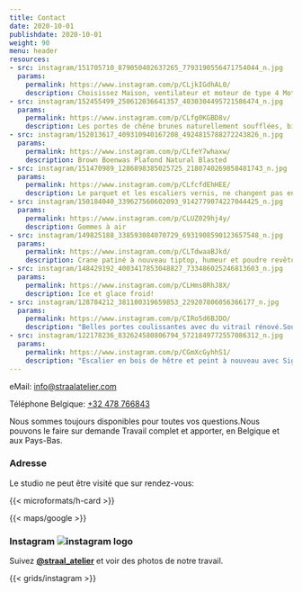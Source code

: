 ```yaml
---
title: Contact
date: 2020-10-01
publishdate: 2020-10-01
weight: 90
menu: header
resources:
- src: instagram/151705710_879050402637265_7793190556471754044_n.jpg
  params:
    permalink: https://www.instagram.com/p/CLjkIGdhAL0/
    description: Choisissez Maison, ventilateur et moteur de type 4 Moteur (VW Beetle / Porsche)
- src: instagram/152455499_250612036641357_4030304495721586474_n.jpg
  params:
    permalink: https://www.instagram.com/p/CLfg0KGBD8v/
    description: Les portes de chêne brunes naturellement soufflées, bien sûr, les cadres et les chusters ont également traité avec un vernis transparent.Hang & Locks Loelely Blased et Beautiful en poudre revêtue.
- src: instagram/152013617_409310940167208_4924815788272243826_n.jpg
  params:
    permalink: https://www.instagram.com/p/CLfeY7whaxw/
    description: Brown Boenwas Plafond Natural Blasted
- src: instagram/151470989_1286898385025725_2180740269858481743_n.jpg
  params:
    permalink: https://www.instagram.com/p/CLfcfdEhHEE/
    description: Le parquet et les escaliers vernis, ne changent pas encore.
- src: instagram/150184040_339627560602093_9142779074227044425_n.jpg
  params:
    permalink: https://www.instagram.com/p/CLUZ029hj4y/
    description: Gommes à air
- src: instagram/149825188_338593084070729_6931908590123657548_n.jpg
  params:
    permalink: https://www.instagram.com/p/CLTdwaaBJkd/
    description: Crane patiné à nouveau tiptop, humeur et poudre revêtue.Si vous ne posez aucun problème, nous organisons des choses à travers le post.
- src: instagram/148429192_4003417853048827_733486025246813603_n.jpg
  params:
    permalink: https://www.instagram.com/p/CLHms8RhJ8X/
    description: Ice et glace froid! 
- src: instagram/128784212_381100319659853_229207806056366177_n.jpg
  params:
    permalink: https://www.instagram.com/p/CIRo5d6BJDO/
    description: "Belles portes coulissantes avec du vitrail rénové.Soufflé dans notre studio, remplaçant de mauvais bois, peint et reconnecté."
- src: instagram/122178236_832624580806794_5721849772557086312_n.jpg
  params:
    permalink: https://www.instagram.com/p/CGmXcGyhhS1/
    description: "Escalier en bois de hêtre et peint à nouveau avec Sigma Nova #renovation #escalier"
---
```


eMail: [info@straalatelier.com](mailto:thomasbaaij@gmail.com)

Téléphone Belgique: [+32 478 766843](tel:+32478766843)

Nous sommes toujours disponibles pour toutes vos questions.Nous pouvons le faire sur demande
Travail complet et apporter, en Belgique et aux Pays-Bas.

### Adresse

Le studio ne peut être visité que sur rendez-vous:

{{< microformats/h-card >}}

{{< maps/google >}}

### Instagram ![instagram logo](/IG_Glyph_Fill.png "Suivez @straal_atelier sur Instagram")

Suivez [**@straal_atelier**](https://www.instagram.com/straal_atelier/) et voir des photos de notre travail.

{{< grids/instagram >}}
